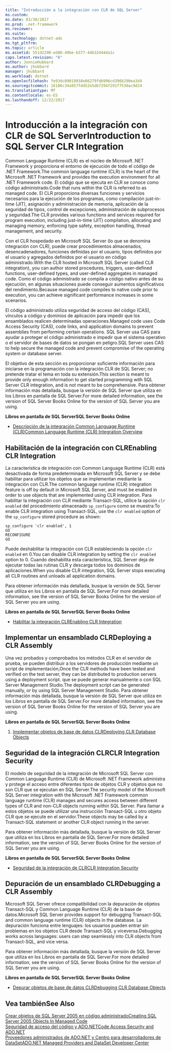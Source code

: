 ```yaml
---
title: "Introducción a la integración con CLR de SQL Server"
ms.custom: 
ms.date: 03/30/2017
ms.prod: .net-framework
ms.reviewer: 
ms.suite: 
ms.technology: dotnet-ado
ms.tgt_pltfrm: 
ms.topic: article
ms.assetid: 551d2290-ed80-49be-b377-44b32444da1c
caps.latest.revision: "6"
author: JennieHubbard
ms.author: jhubbard
manager: jhubbard
ms.workload: dotnet
ms.openlocfilehash: fe93dc09019938e86279fd6996cd396b290ea3d4
ms.sourcegitcommit: 16186c34a957fdd52e5db7294f291f7530ac9d24
ms.translationtype: MT
ms.contentlocale: es-ES
ms.lasthandoff: 12/22/2017
---
```

# <a name="introduction-to-sql-server-clr-integration"></a><span data-ttu-id="dc1d0-102">Introducción a la integración con CLR de SQL Server</span><span class="sxs-lookup"><span data-stu-id="dc1d0-102">Introduction to SQL Server CLR Integration</span></span>
<span data-ttu-id="dc1d0-103">Common Language Runtime (CLR) es el núcleo de Microsoft .NET Framework y proporciona el entorno de ejecución de todo el código de .NET Framework.</span><span class="sxs-lookup"><span data-stu-id="dc1d0-103">The common language runtime (CLR) is the heart of the Microsoft .NET Framework and provides the execution environment for all .NET Framework code.</span></span> <span data-ttu-id="dc1d0-104">El código que se ejecuta en CLR se conoce como código administrado.</span><span class="sxs-lookup"><span data-stu-id="dc1d0-104">Code that runs within the CLR is referred to as managed code.</span></span> <span data-ttu-id="dc1d0-105">El CLR proporciona diversas funciones y servicios necesarios para la ejecución de los programas, como compilación just-in-time (JIT), asignación y administración de memoria, aplicación de la seguridad de tipos, control de excepciones, administración de subprocesos y seguridad.</span><span class="sxs-lookup"><span data-stu-id="dc1d0-105">The CLR provides various functions and services required for program execution, including just-in-time (JIT) compilation, allocating and managing memory, enforcing type safety, exception handling, thread management, and security.</span></span>  
  
 <span data-ttu-id="dc1d0-106">Con el CLR hospedado en Microsoft SQL Server (lo que se denomina integración con CLR), puede crear procedimientos almacenados, desencadenadores, funciones definidas por el usuario, tipos definidos por el usuario y agregados definidos por el usuario en código administrado.</span><span class="sxs-lookup"><span data-stu-id="dc1d0-106">With the CLR hosted in Microsoft SQL Server (called CLR integration), you can author stored procedures, triggers, user-defined functions, user-defined types, and user-defined aggregates in managed code.</span></span> <span data-ttu-id="dc1d0-107">Como el código administrado se compila a código nativo antes de su ejecución, en algunas situaciones puede conseguir aumentos significativos del rendimiento.</span><span class="sxs-lookup"><span data-stu-id="dc1d0-107">Because managed code compiles to native code prior to execution, you can achieve significant performance increases in some scenarios.</span></span>  
  
 <span data-ttu-id="dc1d0-108">El código administrado utiliza seguridad de acceso del código (CAS), vínculos a código y dominios de aplicación para impedir que los ensamblados realicen determinadas operaciones.</span><span class="sxs-lookup"><span data-stu-id="dc1d0-108">Managed code uses Code Access Security (CAS), code links, and application domains to prevent assemblies from performing certain operations.</span></span> <span data-ttu-id="dc1d0-109">SQL Server usa CAS para ayudar a proteger el código administrado e impedir que el sistema operativo o el servidor de bases de datos se pongan en peligro.</span><span class="sxs-lookup"><span data-stu-id="dc1d0-109">SQL Server uses CAS to help secure the managed code and prevent compromise of the operating system or database server.</span></span>  
  
 <span data-ttu-id="dc1d0-110">El objetivo de esta sección es proporcionar suficiente información para iniciarse en la programación con la integración CLR de SQL Server; no pretende tratar el tema en toda su extensión.</span><span class="sxs-lookup"><span data-stu-id="dc1d0-110">This section is meant to provide only enough information to get started programming with SQL Server CLR integration, and is not meant to be comprehensive.</span></span> <span data-ttu-id="dc1d0-111">Para obtener información más detallada, busque la versión de SQL Server que utiliza en los Libros en pantalla de SQL Server.</span><span class="sxs-lookup"><span data-stu-id="dc1d0-111">For more detailed information, see the version of SQL Server Books Online for the version of SQL Server you are using.</span></span>  
  
 <span data-ttu-id="dc1d0-112">**Libros en pantalla de SQL Server**</span><span class="sxs-lookup"><span data-stu-id="dc1d0-112">**SQL Server Books Online**</span></span>  
  
-   [<span data-ttu-id="dc1d0-113">Descripción de la integración Common Language Runtime (CLR)</span><span class="sxs-lookup"><span data-stu-id="dc1d0-113">Common Language Runtime (CLR) Integration Overview</span></span>](http://go.microsoft.com/fwlink/?LinkId=115242)  
  
## <a name="enabling-clr-integration"></a><span data-ttu-id="dc1d0-114">Habilitación de la integración con CLR</span><span class="sxs-lookup"><span data-stu-id="dc1d0-114">Enabling CLR Integration</span></span>  
 <span data-ttu-id="dc1d0-115">La característica de integración con Common Language Runtime (CLR) está desactivada de forma predeterminada en Microsoft SQL Server y se debe habilitar para utilizar los objetos que se implementan mediante la integración con CLR.</span><span class="sxs-lookup"><span data-stu-id="dc1d0-115">The common language runtime (CLR) integration feature is off by default in Microsoft SQL Server, and must be enabled in order to use objects that are implemented using CLR integration.</span></span> <span data-ttu-id="dc1d0-116">Para habilitar la integración con CLR mediante Transact-SQL, utilice la opción `clr enabled` del procedimiento almacenado `sp_configure` como se muestra:</span><span class="sxs-lookup"><span data-stu-id="dc1d0-116">To enable CLR integration using Transact-SQL, use the `clr enabled` option of the `sp_configure` stored procedure as shown:</span></span>  
  
```  
sp_configure 'clr enabled', 1  
GO  
RECONFIGURE  
GO  
```  
  
 <span data-ttu-id="dc1d0-117">Puede deshabilitar la integración con CLR estableciendo la opción `clr enabled` en 0.</span><span class="sxs-lookup"><span data-stu-id="dc1d0-117">You can disable CLR integration by setting the `clr enabled` option to 0.</span></span> <span data-ttu-id="dc1d0-118">Cuando deshabilita esta característica, SQL Server deja de ejecutar todas las rutinas CLR y descarga todos los dominios de aplicaciones.</span><span class="sxs-lookup"><span data-stu-id="dc1d0-118">When you disable CLR integration, SQL Server stops executing all CLR routines and unloads all application domains.</span></span>  
  
 <span data-ttu-id="dc1d0-119">Para obtener información más detallada, busque la versión de SQL Server que utiliza en los Libros en pantalla de SQL Server.</span><span class="sxs-lookup"><span data-stu-id="dc1d0-119">For more detailed information, see the version of SQL Server Books Online for the version of SQL Server you are using.</span></span>  
  
 <span data-ttu-id="dc1d0-120">**Libros en pantalla de SQL Server**</span><span class="sxs-lookup"><span data-stu-id="dc1d0-120">**SQL Server Books Online**</span></span>  
  
-   [<span data-ttu-id="dc1d0-121">Habilitar la integración CLR</span><span class="sxs-lookup"><span data-stu-id="dc1d0-121">Enabling CLR Integration</span></span>](http://go.microsoft.com/fwlink/?LinkId=115230)  
  
## <a name="deploying-a-clr-assembly"></a><span data-ttu-id="dc1d0-122">Implementar un ensamblado CLR</span><span class="sxs-lookup"><span data-stu-id="dc1d0-122">Deploying a CLR Assembly</span></span>  
 <span data-ttu-id="dc1d0-123">Una vez probados y comprobados los métodos CLR en el servidor de prueba, se pueden distribuir a los servidores de producción mediante un script de implementación,</span><span class="sxs-lookup"><span data-stu-id="dc1d0-123">Once the CLR methods have been tested and verified on the test server, they can be distributed to production servers using a deployment script.</span></span> <span data-ttu-id="dc1d0-124">que se puede generar manualmente o con SQL Server Management Studio.</span><span class="sxs-lookup"><span data-stu-id="dc1d0-124">The deployment script can be generated manually, or by using SQL Server Management Studio.</span></span> <span data-ttu-id="dc1d0-125">Para obtener información más detallada, busque la versión de SQL Server que utiliza en los Libros en pantalla de SQL Server.</span><span class="sxs-lookup"><span data-stu-id="dc1d0-125">For more detailed information, see the version of SQL Server Books Online for the version of SQL Server you are using.</span></span>  
  
 <span data-ttu-id="dc1d0-126">**Libros en pantalla de SQL Server**</span><span class="sxs-lookup"><span data-stu-id="dc1d0-126">**SQL Server Books Online**</span></span>  
  
1.  [<span data-ttu-id="dc1d0-127">Implementar objetos de base de datos CLR</span><span class="sxs-lookup"><span data-stu-id="dc1d0-127">Deploying CLR Database Objects</span></span>](http://go.microsoft.com/fwlink/?LinkId=115232)  
  
## <a name="clr-integration-security"></a><span data-ttu-id="dc1d0-128">Seguridad de la integración CLR</span><span class="sxs-lookup"><span data-stu-id="dc1d0-128">CLR Integration Security</span></span>  
 <span data-ttu-id="dc1d0-129">El modelo de seguridad de la integración de Microsoft SQL Server con Common Language Runtime (CLR) de Microsoft .NET Framework administra y protege el acceso entre diferentes tipos de objetos CLR y objetos que no son CLR que se ejecutan en SQL Server.</span><span class="sxs-lookup"><span data-stu-id="dc1d0-129">The security model of the Microsoft SQL Server integration with the Microsoft .NET Framework common language runtime (CLR) manages and secures access between different types of CLR and non-CLR objects running within SQL Server.</span></span> <span data-ttu-id="dc1d0-130">Para llamar a estos objetos se puede utilizar una instrucción Transact-SQL u otro objeto CLR que se ejecute en el servidor.</span><span class="sxs-lookup"><span data-stu-id="dc1d0-130">These objects may be called by a Transact-SQL statement or another CLR object running in the server.</span></span>  
  
 <span data-ttu-id="dc1d0-131">Para obtener información más detallada, busque la versión de SQL Server que utiliza en los Libros en pantalla de SQL Server.</span><span class="sxs-lookup"><span data-stu-id="dc1d0-131">For more detailed information, see the version of SQL Server Books Online for the version of SQL Server you are using.</span></span>  
  
 <span data-ttu-id="dc1d0-132">**Libros en pantalla de SQL Server**</span><span class="sxs-lookup"><span data-stu-id="dc1d0-132">**SQL Server Books Online**</span></span>  
  
-   [<span data-ttu-id="dc1d0-133">Seguridad de la integración de CLR</span><span class="sxs-lookup"><span data-stu-id="dc1d0-133">CLR Integration Security</span></span>](http://go.microsoft.com/fwlink/?LinkId=115234)  
  
## <a name="debugging-a-clr-assembly"></a><span data-ttu-id="dc1d0-134">Depuración de un ensamblado CLR</span><span class="sxs-lookup"><span data-stu-id="dc1d0-134">Debugging a CLR Assembly</span></span>  
 <span data-ttu-id="dc1d0-135">Microsoft SQL Server ofrece compatibilidad con la depuración de objetos Transact-SQL y Common Language Runtime (CLR) de la base de datos.</span><span class="sxs-lookup"><span data-stu-id="dc1d0-135">Microsoft SQL Server provides support for debugging Transact-SQL and common language runtime (CLR) objects in the database.</span></span> <span data-ttu-id="dc1d0-136">La depuración funciona entre lenguajes: los usuarios pueden entrar sin problemas en los objetos CLR desde Transact-SQL y viceversa.</span><span class="sxs-lookup"><span data-stu-id="dc1d0-136">Debugging works across languages: users can step seamlessly into CLR objects from Transact-SQL, and vice versa.</span></span>  
  
 <span data-ttu-id="dc1d0-137">Para obtener información más detallada, busque la versión de SQL Server que utiliza en los Libros en pantalla de SQL Server.</span><span class="sxs-lookup"><span data-stu-id="dc1d0-137">For more detailed information, see the version of SQL Server Books Online for the version of SQL Server you are using.</span></span>  
  
 <span data-ttu-id="dc1d0-138">**Libros en pantalla de SQL Server**</span><span class="sxs-lookup"><span data-stu-id="dc1d0-138">**SQL Server Books Online**</span></span>  
  
-   [<span data-ttu-id="dc1d0-139">Depurar objetos de base de datos CLR</span><span class="sxs-lookup"><span data-stu-id="dc1d0-139">Debugging CLR Database Objects</span></span>](http://go.microsoft.com/fwlink/?LinkId=115236)  
  
## <a name="see-also"></a><span data-ttu-id="dc1d0-140">Vea también</span><span class="sxs-lookup"><span data-stu-id="dc1d0-140">See Also</span></span>  
 [<span data-ttu-id="dc1d0-141">Crear objetos de SQL Server 2005 en código administrado</span><span class="sxs-lookup"><span data-stu-id="dc1d0-141">Creating SQL Server 2005 Objects In Managed Code</span></span>](http://msdn.microsoft.com/en-us/5358a825-e19b-49aa-8214-674ce5fed1da)  
 [<span data-ttu-id="dc1d0-142">Seguridad de acceso del código y ADO.NET</span><span class="sxs-lookup"><span data-stu-id="dc1d0-142">Code Access Security and ADO.NET</span></span>](../../../../../docs/framework/data/adonet/code-access-security.md)  
 [<span data-ttu-id="dc1d0-143">Proveedores administrados de ADO.NET y Centro para desarrolladores de DataSet</span><span class="sxs-lookup"><span data-stu-id="dc1d0-143">ADO.NET Managed Providers and DataSet Developer Center</span></span>](http://go.microsoft.com/fwlink/?LinkId=217917)
